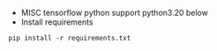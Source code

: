 * MISC
tensorflow python support python3.20 below
* Install requirements
```
pip install -r requirements.txt
```